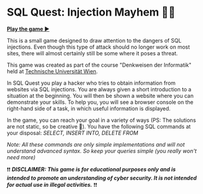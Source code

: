 # SQL Quest: Injection Mayhem 💉💾

**[Play the game ▶️](https://jakin687.github.io/SQLQuest/src/V2/)**

This is a small game designed to draw attention to the dangers of SQL injections. Even though this type of attack should no longer work on most sites, there will almost certainly still be some where it poses a threat.

This game was created as part of the course "Denkweisen der Informatik" held at [Technische Universität Wien](https://www.tuwien.at/).

In SQL Quest you play a hacker who tries to obtain information from websites via SQL injections. You are always given a short introduction to a situation at the beginning. You will then be shown a website where you can demonstrate your skills. To help you, you will see a browser console on the right-hand side of a task, in which useful information is displayed.

In the game, you can reach your goal in a variety of ways (PS: The solutions are not static, so be creative 💫). You have the following SQL commands at your disposal: *SELECT, INSERT INTO, DELETE FROM*

*Note: All these commands are only simple implementations and will not understand advanced syntax. So keep your queries simple (you really won't need more)*

❗❗ ***DISCLAIMER: This game is for educational purposes only and is intended to promote an understanding of cyber security. It is not intended for actual use in illegal activities.*** ❗❗

